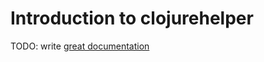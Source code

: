 # Introduction to clojurehelper

TODO: write [great documentation](http://jacobian.org/writing/what-to-write/)

